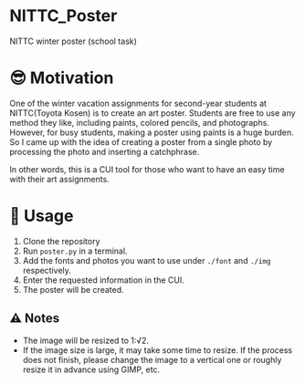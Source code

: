 # NITTC_Poster
NITTC winter poster (school task)
# :sunglasses: Motivation
One of the winter vacation assignments for second-year students at NITTC(Toyota Kosen) is to create an art poster. Students are free to use any method they like, including paints, colored pencils, and photographs.  
However, for busy students, making a poster using paints is a huge burden.  
So I came up with the idea of creating a poster from a single photo by processing the photo and inserting a catchphrase.  

In other words, this is a CUI tool for those who want to have an easy time with their art assignments.

# :art: Usage
1) Clone the repository
2) Run ```poster.py``` in a terminal.
3) Add the fonts and photos you want to use under ```./font``` and ```./img``` respectively.
4) Enter the requested information in the CUI.
5) The poster will be created.

## :warning: Notes
- The image will be resized to 1:√2.  
- If the image size is large, it may take some time to resize. If the process does not finish, please change the image to a vertical one or roughly resize it in advance using GIMP, etc.  
